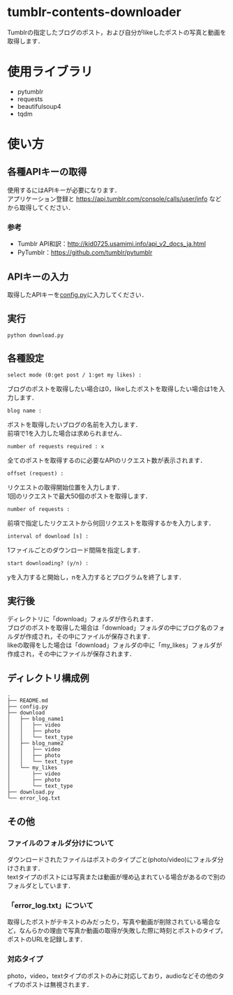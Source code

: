 # tumblr-contents-downloader
Tumblrの指定したブログのポスト，および自分がlikeしたポストの写真と動画を取得します．  

# 使用ライブラリ
* pytumblr
* requests
* beautifulsoup4
* tqdm

# 使い方
## 各種APIキーの取得
使用するにはAPIキーが必要になります．  
アプリケーション登録と https://api.tumblr.com/console/calls/user/info などから取得してください．  
### 参考
* Tumblr API和訳：http://kid0725.usamimi.info/api_v2_docs_ja.html
* PyTumblr：https://github.com/tumblr/pytumblr  

## APIキーの入力
取得したAPIキーを[config.py](https://github.com/temp176/tumblr-contents-downloader/blob/master/config.py)に入力してください．  

## 実行
```
python download.py
```

## 各種設定
```
select mode (0:get post / 1:get my likes) :
```
ブログのポストを取得したい場合は0，likeしたポストを取得したい場合は1を入力します．  

```
blog name :
```
ポストを取得したいブログの名前を入力します．  
前項で1を入力した場合は求められません．  

```
number of requests required : x
```
全てのポストを取得するのに必要なAPIのリクエスト数が表示されます．    

```
offset (request) :
```
リクエストの取得開始位置を入力します．  
1回のリクエストで最大50個のポストを取得します．  

```
number of requests :
```
前項で指定したリクエストから何回リクエストを取得するかを入力します．  

```
interval of download [s] :
```
1ファイルごとのダウンロード間隔を指定します．  

```
start downloading? (y/n) :
```
yを入力すると開始し，nを入力するとプログラムを終了します．

## 実行後
ディレクトリに「download」フォルダが作られます．    
ブログのポストを取得した場合は「download」フォルダの中にブログ名のフォルダが作成され，その中にファイルが保存されます．  
likeの取得をした場合は「download」フォルダの中に「my_likes」フォルダが作成され，その中にファイルが保存されます．  

## ディレクトリ構成例
```
.  
├── README.md  
├── config.py  
├── download  
│   ├── blog_name1  
│   │   ├── video  
│   │   ├── photo  
│   │   └── text_type  
│   ├── blog_name2  
│   │   ├── video  
│   │   ├── photo  
│   │   └── text_type  
│   └── my_likes  
│       ├── video  
│       ├── photo  
│       └── text_type  
├── download.py  
└── error_log.txt  
```

## その他
### ファイルのフォルダ分けについて
ダウンロードされたファイルはポストのタイプごと(photo/video)にフォルダ分けされます．  
textタイプのポストには写真または動画が埋め込まれている場合があるので別のフォルダとしています．  

### 「error_log.txt」について
取得したポストがテキストのみだったり，写真や動画が削除されている場合など，なんらかの理由で写真か動画の取得が失敗した際に時刻とポストのタイプ，ポストのURLを記録します．

### 対応タイプ
photo，video，textタイプのポストのみに対応しており，audioなどその他のタイプのポストは無視されます．  

